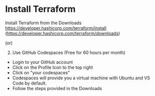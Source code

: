 # Install Terraform

Install Terraform from the Downloads
https://developer.hashicorp.com/terraform/install
(https://developer.hashicorp.com/terraform/downloads)

(or)

2. Use GitHub Codespaces (Free for 60 hours per month)

- Login to your GitHub account
- Click on the Profile Icon to the top right
- Click on "your codespaces"
- Codespaces will provide you a virtual machine with Ubuntu and VS Code by default.
- Follow the steps provided in the Downloads

